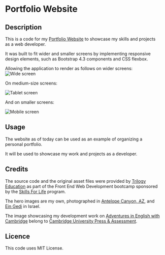 
# Portfolio Website

## Description

This is a code for my [Portfolio Website](https://maijako.github.io/bootstrap-portfolio) to showcase my skills and projects as a web developer.

It was built to fit wider and smaller screens by implementing responsive design elements, such as Bootstrap 4.3 components and CSS flexbox.

Allowing the application to render as follows on wider screens:
![Wide screen](...)

On medium-size screens:

![Tablet screen](...)

And on smaller screens:

![Mobile screen](...)


## Usage

The website as of today can be used as an example of organizing a personal portfolio.

It will be used to showcase my work and projects as a developer. 



## Credits

The source code and the original asset files were provided by [Trilogy Education](https://2u.com/) as part of the Front End Web Development bootcamp sponsored by the [Skills For Life](https://skillsforlife.edx.org/) program.

The hero images are my own, photographed in [Antelope Canyon, AZ](https://www.antelopecanyon.com/), and [Ein Gedi](https://en.wikipedia.org/wiki/Ein_Gedi) in Israel.

The image showcasing my development work on [Adventures in English with Cambridge](https://education.minecraft.net/en-us/lessons/english-adventures) belong to [Cambridge University Press & Assessment](https://www.cambridge.org/).


## Licence

This code uses MIT License.

